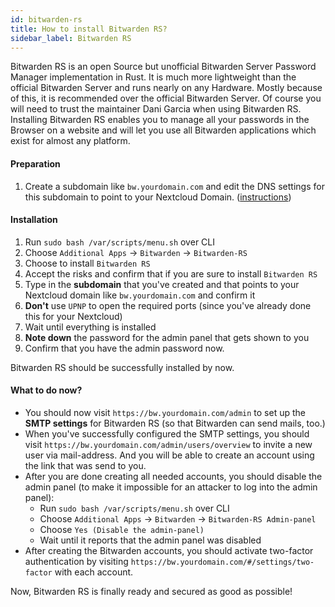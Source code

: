 ```yaml
---
id: bitwarden-rs
title: How to install Bitwarden RS?
sidebar_label: Bitwarden RS
---
```


Bitwarden RS is an open Source but unofficial Bitwarden Server Password Manager implementation in Rust. It is much more lightweight than the official Bitwarden Server and runs nearly on any Hardware. Mostly because of this, it is recommended over the official Bitwarden Server. Of course you will need to trust the maintainer Dani Garcia when using Bitwarden RS. Installing Bitwarden RS enables you to manage all your passwords in the Browser on a website and will let you use all Bitwarden applications which exist for almost any platform.

#### Preparation
1. Create a subdomain like `bw.yourdomain.com` and edit the DNS settings for this subdomain to point to your Nextcloud Domain. ([instructions](./subdomain-cname))

#### Installation
1. Run `sudo bash /var/scripts/menu.sh` over CLI
1. Choose `Additional Apps` -> `Bitwarden` -> `Bitwarden-RS`
1. Choose to install `Bitwarden RS`
1. Accept the risks and confirm that if you are sure to install `Bitwarden RS`
1. Type in the **subdomain** that you've created and that points to your Nextcloud domain like `bw.yourdomain.com` and confirm it
1. **Don't** use `UPNP` to open the required ports (since you've already done this for your Nextcloud)
1. Wait until everything is installed
1. **Note down** the password for the admin panel that gets shown to you
1. Confirm that you have the admin password now.

Bitwarden RS should be successfully installed by now.

#### What to do now?
- You should now visit `https://bw.yourdomain.com/admin` to set up the **SMTP settings** for Bitwarden RS (so that Bitwarden can send mails, too.)
- When you've successfully configured the SMTP settings, you should visit `https://bw.yourdomain.com/admin/users/overview` to invite a new user via mail-address. And you will be able to create an account using the link that was send to you.
- After you are done creating all needed accounts, you should disable the admin panel (to make it impossible for an attacker to log into the admin panel):
    - Run `sudo bash /var/scripts/menu.sh` over CLI
    - Choose `Additional Apps` -> `Bitwarden` -> `Bitwarden-RS Admin-panel`
    - Choose `Yes (Disable the admin-panel)`
    - Wait until it reports that the admin panel was disabled
- After creating the Bitwarden accounts, you should activate two-factor authentication by visiting `https://bw.yourdomain.com/#/settings/two-factor` with each account.

Now, Bitwarden RS is finally ready and secured as good as possible!
